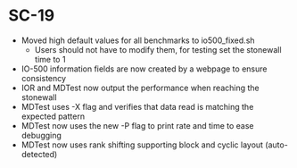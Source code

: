 # SC-19
  * Moved high default values for all benchmarks to io500_fixed.sh
    * Users should not have to modify them, for testing set the stonewall time to 1
  * IO-500 information fields are now created by a webpage to ensure consistency
  * IOR and MDTest now output the performance when reaching the stonewall
  * MDTest uses -X flag and verifies that data read is matching the expected pattern
  * MDTest now uses the new -P flag to print rate and time to ease debugging
  * MDTest now uses rank shifting supporting block and cyclic layout (auto-detected)
